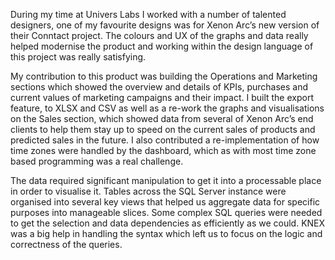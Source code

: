 During my time at Univers Labs I worked with a number of talented designers, one of my favourite designs was for Xenon Arc’s new version of their Conntact project. The colours and UX of the graphs and data really helped modernise the product and working within the design language of this project was really satisfying.

My contribution to this product was building the Operations and Marketing sections which showed the overview and details of KPIs, purchases and current values of marketing campaigns and their impact. I built the export feature, to XLSX and CSV as well as a re-work the graphs and visualisations on the Sales section, which showed data from several of Xenon Arc’s end clients to help them stay up to speed on the current sales of products and predicted sales in the future. I also contributed a re-implementation of how time zones were handled by the dashboard, which as with most time zone based programming was a real challenge.

The data required significant manipulation to get it into a processable place in order to visualise it. Tables across the SQL Server instance were organised into several key views that helped us aggregate data for specific purposes into manageable slices. Some complex SQL queries were needed to get the selection and data dependencies as efficiently as we could. KNEX was a big help in handling the syntax which left us to focus on the logic and correctness of the queries.
